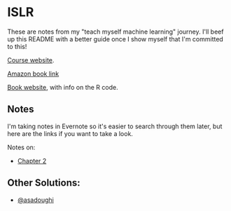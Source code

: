 # ISLR

These are notes from my "teach myself machine learning" journey. I'll beef up this README with a better guide once I show myself that I'm committed to this!

[Course website](https://lagunita.stanford.edu/courses/HumanitiesandScience/StatLearning/Winter2015/).

[Amazon book link](http://amzn.to/1QuNjZW)

[Book website](http://www-bcf.usc.edu/~gareth/ISL/), with info on the R code.

## Notes

I'm taking notes in Evernote so it's easier to search through them later, but here are the links if you want to take a look.

Notes on:

- [Chapter 2](https://www.evernote.com/shard/s11/sh/be95e201-250c-4c50-b494-f12461b9e8d5/5f62b05af2d18447)

## Other Solutions:

- [@asadoughi](https://github.com/asadoughi/stat-learning)
